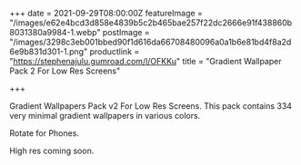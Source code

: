 +++
date = 2021-09-29T08:00:00Z
featureImage = "/images/e62e4bcd3d858e4839b5c2b465bae257f22dc2666e91f438860b8031380a9984-1.webp"
postImage = "/images/3298c3eb001bbed90f1d616da66708480096a0a1b6e81bd4f8a2d6e9b831d301-1.png"
productlink = "https://stephenajulu.gumroad.com/l/OFKKu"
title = "Gradient Wallpaper Pack 2 For Low Res Screens"

+++

Gradient Wallpapers Pack v2 For Low Res Screens. This pack contains 334 very minimal gradient wallpapers in various colors.

Rotate for Phones.

High res coming soon.
